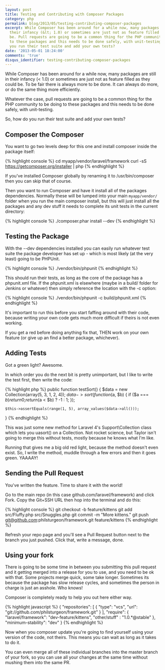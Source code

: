 ```yaml
---
layout: post
title: Testing and Contributing with Composer Packages
category: php
permalink: blog/2013/05/testing-contributing-composer-packages
excerpt: While Composer has been around for a while now, many packages are still in
  their infancy (&lt; 1.0) or sometimes are just not as feature filled as they could
  be. Pull requests are going to be a common thing for the PHP community to be doing
  to these packages and this needs to be done safely, with unit-testing. So, how do
  you run their test suite and add your own tests?
date: '2013-05-01 18:24:00'
comments: 'true'
disqus_identifier: testing-contributing-composer-packages
---
```


While Composer has been around for a while now, many packages are still in their infancy (< 1.0) or sometimes are just not as feature filled as they could be. To be fair there is always more to be done. It can always do more, or do the same thing more efficiently.

Whatever the case, pull requests are going to be a common thing for the PHP community to be doing to these packages and this needs to be done safely, with unit-testing.

So, how do you run their test suite and add your own tests?

## Composer the Composer

You want to go two levels deep for this one and install composer inside the package itself:

{% highlight console %}
cd myapp/vendor/laravel/framework
curl -sS https://getcomposer.org/installer | php
{% endhighlight %}
    
If you've installed Composer globally by renaming it to /usr/bin/composer then you can skip that of course.

Then you want to run Composer and have it install all of the packages dependencies. Normally these will be lumped into your main `myapp/vendor/` folder when you run the main composer install, but this will just install all the packages and any dev stuff it needs to complete its unit tests in the current directory:

{% highlight console %}
./composer.phar install --dev
{% endhighlight %}

## Testing the Package

With the --dev dependencies installed you can easily run whatever test suite the package developer has set up - which is most likely (at the very least) going to be PHPUnit.

{% highlight console %}
./vendor/bin/phpunit
{% endhighlight %}

This should run their tests, as long as the core of the package has a phpunit.xml file. If the phpunit.xml is elsewhere (maybe in a build/ folder for Jenkins or whatever) then simply reference the location with the -c option:

{% highlight console %}
./vendor/bin/phpunit -c build/phpunit.xml
{% endhighlight %}

It's important to run this before you start faffing around with their code, because writing your own code gets much more difficult if theirs is not even working. 

If you get a red before doing anything fix that, THEN work on your own feature (or give up an find a better package, whichever).
    
## Adding Tests

Got a green light? Awesome. 

In which order you do the next bit is pretty unimportant, but I like to write the test first, then write the code:

{% highlight php %}
public function testSort()
{
    $data = new Collection(array(5, 3, 1, 2, 4));
    $data->sort(function($a, $b)
    { 
        if ($a === $b)
        {
            return 0;
        }
        return ($a < $b) ? -1 : 1;
    });

    $this->assertEquals(range(1, 5), array_values($data->all()));
}
{% endhighlight %}

This was just some new method for Laravel 4's Support\Collection class which lets you uasort() on a Collection. Not rocket science, but Taylor isn't going to merge this without tests, mostly because he knows what I'm like.

Running that gives me a big old red light, because the method doesn't even exist. So, I write the method, muddle through a few errors and then it goes green. YAAAAY!

## Sending the Pull Request

You've written the feature. Time to share it with the world!

Go to the main repo (in this case github.com/laravel/framework) and click Fork. Copy the Git+SSH URL then hop into the terminal and do this:

{% highlight console %}
git checkout -b feature/kittens
git add src/Fluffy.php src/Snuggles.php
git commit -m "More kittens."
git push git@github.com:philsturgeon/framework.git feature/kittens
{% endhighlight %}
  
Refresh your repo page and you'll see a Pull Request button next to the branch you just pushed. Click that, write a message, done.

## Using your fork

There is going to be some time in between you submitting this pull request and it getting merged into a release for you to use, and you need to be ok with that. Some projects merge quick, some take longer. Sometimes its because the package has slow release cycles, and sometimes the person in charge is just an asshole. Who knows!

Composer is completely ready to help you out here either way.

{% highlight javascript %}
{
    "repositories": [
        {
            "type": "vcs",
            "url": "git://github.com/philsturgeon/framework.git"
        }
    ],
    "require": {
        "laravel/framework": "dev-feature/kittens",
		"other/stuff" : "1.0.*@stable"
    },
    "minimum-stability": "dev"
}
{% endhighlight %}

Now when you composer update you're going to find yourself using your version of the code, not theirs. This means you can wait as long as it takes to do it. 

You can even merge all of these individual branches into the master branch of your fork, so you can use all your changes at the same time without mushing them into the same PR.